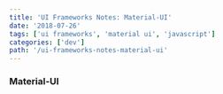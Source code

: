 ```yaml
---
title: 'UI Frameworks Notes: Material-UI'
date: '2018-07-26'
tags: ['ui frameworks', 'material ui', 'javascript']
categories: ['dev']
path: '/ui-frameworks-notes-material-ui'
---
```


### Material-UI

